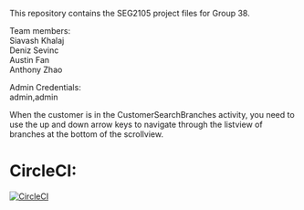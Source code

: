 This repository contains the SEG2105 project files for Group 38.  

Team members:  
Siavash Khalaj  
Deniz Sevinc  
Austin Fan  
Anthony Zhao  

Admin Credentials:  
admin,admin  

When the customer is in the CustomerSearchBranches activity, you need to use the up and down arrow keys to navigate through the listview of branches at the bottom of the scrollview.

# CircleCI:
[![CircleCI](https://circleci.com/gh/SEG2105-uottawa/seg2105f20-project-project_gr-38.svg?style=svg&circle-token=3a96decdc7df709bde4a346063940b2354185cb8	)](https://app.circleci.com/pipelines/gh/SEG2105-uottawa)
